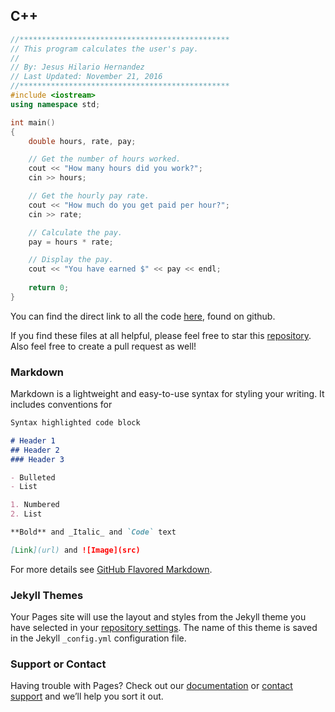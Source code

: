 ## C++
```C++
//***********************************************
// This program calculates the user's pay.
//
// By: Jesus Hilario Hernandez
// Last Updated: November 21, 2016
//***********************************************
#include <iostream>
using namespace std;

int main()
{
    double hours, rate, pay;

    // Get the number of hours worked.
    cout << "How many hours did you work?";
    cin >> hours;

    // Get the hourly pay rate.
    cout << "How much do you get paid per hour?";
    cin >> rate;

    // Calculate the pay.
    pay = hours * rate;

    // Display the pay.
    cout << "You have earned $" << pay << endl;
    
    return 0;
}
```

You can find the direct link to all the code [here](https://github.com/jesushilariohernandez/DelMarCSi.cpp), found on github.

If you find these files at all helpful, please feel free to star this [repository](https://github.com/jesushilariohernandez/DelMarCSi.cpp). Also feel free to create a pull request as well!

### Markdown

Markdown is a lightweight and easy-to-use syntax for styling your writing. It includes conventions for

```markdown
Syntax highlighted code block

# Header 1
## Header 2
### Header 3

- Bulleted
- List

1. Numbered
2. List

**Bold** and _Italic_ and `Code` text

[Link](url) and ![Image](src)
```

For more details see [GitHub Flavored Markdown](https://guides.github.com/features/mastering-markdown/).

### Jekyll Themes

Your Pages site will use the layout and styles from the Jekyll theme you have selected in your [repository settings](https://github.com/jesushilariohernandez/DelMarCSi.cpp/settings). The name of this theme is saved in the Jekyll `_config.yml` configuration file.

### Support or Contact

Having trouble with Pages? Check out our [documentation](https://help.github.com/categories/github-pages-basics/) or [contact support](https://github.com/contact) and we’ll help you sort it out.
